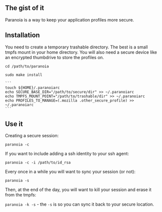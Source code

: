 ## The gist of it ##
Paranoia is a way to keep your application profiles more secure.

## Installation ##

You need to create a temporary trashable directory. The best is a small tmpfs 
mount in your home directory. You will also need a secure device like an 
encrypted thumbdrive to store the profiles on.

`cd /path/to/paranoia`

`sudo make install`

    ```
    touch ${HOME}/.paranoiarc
    echo SECURE_BASE_DIR="/path/to/secure/dir" >> ~/.paranoiarc
    echo TMPFS_MOUNT_POINT="/path/to/trashable/dir" >> ~/.paranoiarc
    echo PROFILES_TO_MANAGE=(.mozilla .other_secure_profile) >> ~/.paranoiarc
    ```

## Use it ##

Creating a secure session:

`paranoia -c`

If you want to include adding a ssh identity to your ssh agent:

`paranoia -c -i /path/to/id_rsa`

Every once in a while you will want to sync your session (or not):

`paranoia -s`

Then, at the end of the day, you will want to kill your session and erase it 
from the tmpfs:

`paranoia -k -s` - the `-s` is so you can sync it back to your secure location.
